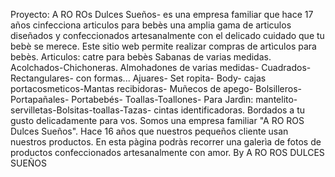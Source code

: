 Proyecto: A RO ROs Dulces Sueños- es una empresa familiar que hace 17 años cinfecciona articulos para bebès una amplia gama de articulos diseñados y confeccionados artesanalmente con el delicado cuidado que tu bebè se merece.
Este sitio web permite realizar compras de artìculos para bebès. Articulos:
catre para bebès
Sabanas de varias medidas.
Acolchados-Chichoneras.
Almohadones de varias medidas- Cuadrados- Rectangulares- con formas...
Ajuares- Set ropita- Body-  cajas portacosmeticos-Mantas recibidoras- Muñecos de apego- Bolsilleros- Portapañales- Portabebés- 
Toallas-Toallones-
Para Jardìn: mantelito-servilletas-Bolsitas-toallas-Tazas- cintas identificadoras.
Bordados a tu gusto delicadamente para vos.
Somos una empresa familiar "A RO ROS Dulces Sueños". Hace 16 años que nuestros pequeños cliente usan nuestros productos. 
En esta pàgina podràs recorrer una galerìa de fotos de productos confeccionados artesanalmente con amor.
By A RO ROS DULCES SUEÑOS
